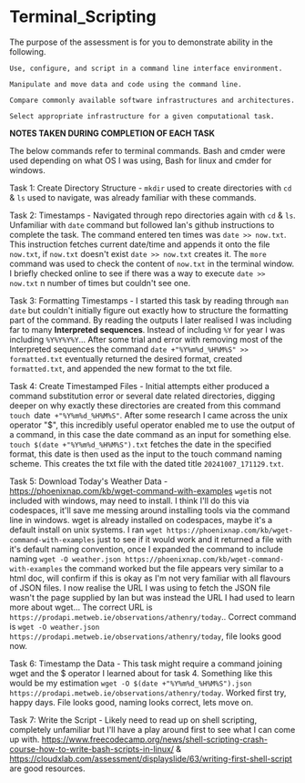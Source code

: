 # Terminal_Scripting
The purpose of the assessment is for you to demonstrate ability in the following.

    Use, configure, and script in a command line interface environment.

    Manipulate and move data and code using the command line.

    Compare commonly available software infrastructures and architectures.

    Select appropriate infrastructure for a given computational task.

**NOTES TAKEN DURING COMPLETION OF EACH TASK**

The below commands refer to terminal commands. Bash and cmder were used depending on what OS I was using, Bash for linux and cmder for windows.

Task 1: Create Directory Structure - `mkdir` used to create directories with `cd` & `ls` used to navigate, was already familiar with these commands.

Task 2: Timestamps - Navigated through repo directories again with `cd` & `ls`. Unfamiliar with `date` command but followed Ian's github instructions to complete the task. The command entered ten times was `date >> now.txt`. This instruction fetches current date/time and appends it onto the file `now.txt`, if `now.txt` doesn't exist `date >> now.txt` creates it. The `more` command was used to check the content of `now.txt` in the terminal window. I briefly checked online to see if there was a way to execute `date >> now.txt` n number of times but couldn't see one.

Task 3: Formatting Timestamps - I started this task by reading through `man date` but couldn't initially figure out exactly how to structure the formatting part of the command. By reading the outputs I later realised I was including far to many **Interpreted sequences**. Instead of including `%Y` for year I was including `%Y%Y%Y%Y`... After some trial and error with removing most of the Interpreted sequences the command `date +"%Y%m%d_%H%M%S" >> formatted.txt` eventually returned the desired format, created `formatted.txt`, and appended the new format to the txt file.

Task 4: Create Timestamped Files - Initial attempts either produced a command substitution error or several date related directories, digging deeper on why exactly these directories are created from this command `touch `date` +"%Y%m%d_%H%M%S"`. After some research I came across the unix operator "$", this incredibly useful operator enabled me to use the output of a command, in this case the date command as an input for something else. `touch $(date +"%Y%m%d_%H%M%S").txt` fetches the date in the specified format, this date is then used as the input to the touch command naming scheme. This creates the txt file with the dated title `20241007_171129.txt`.

Task 5: Download Today's Weather Data - https://phoenixnap.com/kb/wget-command-with-examples `wget`is not included with windows, may need to install. I think I'll do this via codespaces, it'll save me messing around installing tools via the command line in windows. wget is already installed on codespaces, maybe it's a default install on unix systems. I ran `wget https://phoenixnap.com/kb/wget-command-with-examples` just to see if it would work and it returned a file with it's default naming convention, once I expanded the command to include naming `wget -O weather.json https://phoenixnap.com/kb/wget-command-with-examples` the command worked but the file appears very similar to a html doc, will confirm if this is okay as I'm not very familiar with all flavours of JSON files. I now realise the URL I was using to fetch the JSON file wasn't the page supplied by Ian but was instead the URL I had used to learn more about wget... The correct URL is `https://prodapi.metweb.ie/observations/athenry/today`.. Correct command is `wget -O weather.json https://prodapi.metweb.ie/observations/athenry/today`, file looks good now.

Task 6: Timestamp the Data - This task might require a command joining wget and the $ operator I learned about for task 4. Something like this would be my estimation `wget -O $(date +"%Y%m%d_%H%M%S").json https://prodapi.metweb.ie/observations/athenry/today`. Worked first try, happy days. File looks good, naming looks correct, lets move on.

Task 7: Write the Script - Likely need to read up on shell scripting, completely unfamiliar but I'll have a play around first to see what I can come up with. https://www.freecodecamp.org/news/shell-scripting-crash-course-how-to-write-bash-scripts-in-linux/ & https://cloudxlab.com/assessment/displayslide/63/writing-first-shell-script are good resources.


